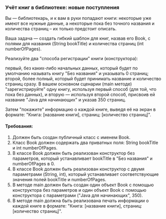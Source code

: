 
### Учёт книг в библиотеке: новые поступления

Вы — библиотекарь, и к вам в руки попадают книги: некоторые уже имеют все нужные данные, а некоторые пока без точного названия и количества страниц – их только предстоит описать.

Ваша задача — создать гибкий шаблон для книг, назвав его Book, с полями для названия (String bookTitle) и количества страниц (int numberOfPages).

Реализуйте два "способа регистрации" книги (конструктора):

первый, без каких-либо начальных данных, который будет по умолчанию называть книгу "Без названия" и указывать 0 страниц;
второй, более полный, который будет принимать название и количество страниц сразу.
В вашем основном сценарии (main методе) "зарегистрируйте" одну книгу, используя первый способ (для той, что пока без данных), и вторую — используя второй способ, присвоив ей название "Java для начинающих" и указав 350 страниц.

Затем "покажите" информацию о каждой книге, выведя её на экран в формате: "Книга: [название книги], страниц: [количество страниц]".

#### Требования:
1. Должен быть создан публичный класс с именем Book.
2. Класс Book должен содержать два приватных поля: String bookTitle и int numberOfPages.
3. В классе Book должен быть реализован конструктор без параметров, который устанавливает bookTitle в "Без названия" и numberOfPages в 0.
4. В классе Book должен быть реализован конструктор с двумя параметрами (String, int), который устанавливает соответствующие значения полей bookTitle и numberOfPages.
5. В методе main должен быть создан один объект Book с помощью конструктора без параметров и один объект Book с помощью конструктора с параметрами ("Java для начинающих", 350).
6. В методе main должна быть реализована печать информации о каждой книге в формате: "Книга: [название книги], страниц: [количество страниц]".